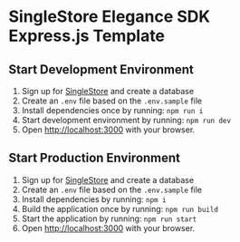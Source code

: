# SingleStore Elegance SDK Express.js Template

## Start Development Environment

1. Sign up for [SingleStore](https://www.singlestore.com/) and create a database
2. Create an `.env` file based on the `.env.sample` file
3. Install dependencies once by running: `npm run i`
4. Start development environment by running: `npm run dev`
5. Open [http://localhost:3000](http://localhost:3000) with your browser.

## Start Production Environment

1. Sign up for [SingleStore](https://www.singlestore.com/) and create a database
2. Create an `.env` file based on the `.env.sample` file
3. Install dependencies by running: `npm i`
4. Build the application once by running: `npm run build`
5. Start the application by running: `npm run start`
6. Open [http://localhost:3000](http://localhost:3000) with your browser.
